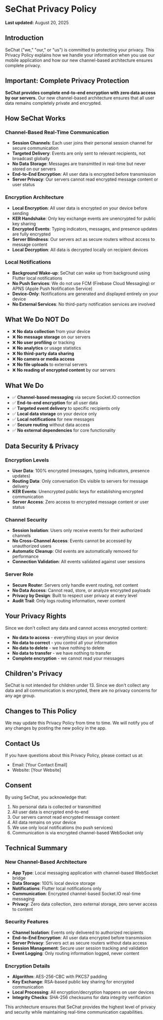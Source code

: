 # SeChat Privacy Policy

**Last updated:** August 20, 2025

## Introduction
SeChat ("we," "our," or "us") is committed to protecting your privacy. This Privacy Policy explains how we handle your information when you use our mobile application and how our new channel-based architecture ensures complete privacy.

## Important: Complete Privacy Protection
**SeChat provides complete end-to-end encryption with zero data access by our servers.** Our new channel-based architecture ensures that all user data remains completely private and encrypted.

## How SeChat Works

### Channel-Based Real-Time Communication
- **Session Channels**: Each user joins their personal session channel for secure communication
- **Targeted Delivery**: Events are only sent to relevant recipients, not broadcast globally
- **No Data Storage**: Messages are transmitted in real-time but never stored on our servers
- **End-to-End Encryption**: All user data is encrypted before transmission
- **Server Privacy**: Our servers cannot read encrypted message content or user status

### Encryption Architecture
- **Local Encryption**: All user data is encrypted on your device before sending
- **KER Handshake**: Only key exchange events are unencrypted for public key sharing
- **Encrypted Events**: Typing indicators, messages, and presence updates are fully encrypted
- **Server Blindness**: Our servers act as secure routers without access to message content
- **Local Decryption**: All data is decrypted locally on recipient devices

### Local Notifications
- **Background Wake-up**: SeChat can wake up from background using Flutter local notifications
- **No Push Services**: We do not use FCM (Firebase Cloud Messaging) or APNS (Apple Push Notification Service)
- **Device-Only**: Notifications are generated and displayed entirely on your device
- **No External Services**: No third-party notification services are involved

## What We Do NOT Do
- ❌ **No data collection** from your device
- ❌ **No message storage** on our servers
- ❌ **No user profiling** or tracking
- ❌ **No analytics** or usage statistics
- ❌ **No third-party data sharing**
- ❌ **No camera or media access**
- ❌ **No file uploads** to external servers
- ❌ **No reading of encrypted content** by our servers

## What We Do
- ✅ **Channel-based messaging** via secure Socket.IO connection
- ✅ **End-to-end encryption** for all user data
- ✅ **Targeted event delivery** to specific recipients only
- ✅ **Local data storage** on your device only
- ✅ **Local notifications** for new messages
- ✅ **Secure routing** without data access
- ✅ **No external dependencies** for core functionality

## Data Security & Privacy

### Encryption Levels
- **User Data**: 100% encrypted (messages, typing indicators, presence updates)
- **Routing Data**: Only conversation IDs visible to servers for message delivery
- **KER Events**: Unencrypted public keys for establishing encrypted communication
- **Server Access**: Zero access to encrypted message content or user status

### Channel Security
- **Session Isolation**: Users only receive events for their authorized channels
- **No Cross-Channel Access**: Events cannot be accessed by unauthorized users
- **Automatic Cleanup**: Old events are automatically removed for performance
- **Connection Validation**: All events validated against user sessions

### Server Role
- **Secure Router**: Servers only handle event routing, not content
- **No Data Access**: Cannot read, store, or analyze encrypted payloads
- **Privacy by Design**: Built to respect user privacy at every level
- **Audit Trail**: Only logs routing information, never content

## Your Privacy Rights
Since we don't collect any data and cannot access encrypted content:
- **No data to access** - everything stays on your device
- **No data to correct** - you control all your information
- **No data to delete** - we have nothing to delete
- **No data to transfer** - we have nothing to transfer
- **Complete encryption** - we cannot read your messages

## Children's Privacy
SeChat is not intended for children under 13. Since we don't collect any data and all communication is encrypted, there are no privacy concerns for any age group.

## Changes to This Policy
We may update this Privacy Policy from time to time. We will notify you of any changes by posting the new policy in the app.

## Contact Us
If you have questions about this Privacy Policy, please contact us at:
- Email: [Your Contact Email]
- Website: [Your Website]

## Consent
By using SeChat, you acknowledge that:
1. No personal data is collected or transmitted
2. All user data is encrypted end-to-end
3. Our servers cannot read encrypted message content
4. All data remains on your device
5. We use only local notifications (no push services)
6. Communication is via encrypted channel-based WebSocket only

## Technical Summary

### New Channel-Based Architecture
- **App Type**: Local messaging application with channel-based WebSocket bridge
- **Data Storage**: 100% local device storage
- **Notifications**: Flutter local notifications only
- **Communication**: Encrypted channel-based Socket.IO real-time messaging
- **Privacy**: Zero data collection, zero external storage, zero server access to content

### Security Features
- **Channel Isolation**: Events only delivered to authorized recipients
- **End-to-End Encryption**: All user data encrypted before transmission
- **Server Privacy**: Servers act as secure routers without data access
- **Session Management**: Secure user session tracking and validation
- **Event Logging**: Only routing information logged, never content

### Encryption Details
- **Algorithm**: AES-256-CBC with PKCS7 padding
- **Key Exchange**: RSA-based public key sharing for encrypted communication
- **Local Processing**: All encryption/decryption happens on user devices
- **Integrity Checks**: SHA-256 checksums for data integrity verification

This architecture ensures that SeChat provides the highest level of privacy and security while maintaining real-time communication capabilities.
